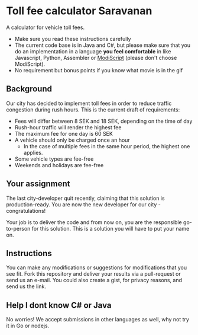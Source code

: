 # Toll fee calculator Saravanan
A calculator for vehicle toll fees.

* Make sure you read these instructions carefully
* The current code base is in Java and C#, but please make sure that you do an implementation in a language **you feel comfortable** in like Javascript, Python, Assembler or [ModiScript](https://en.wikipedia.org/wiki/ModiScript) (please don't choose ModiScript). 
* No requirement but bonus points if you know what movie is in the gif

## Background
Our city has decided to implement toll fees in order to reduce traffic congestion during rush hours.
This is the current draft of requirements:
 
* Fees will differ between 8 SEK and 18 SEK, depending on the time of day 
* Rush-hour traffic will render the highest fee
* The maximum fee for one day is 60 SEK
* A vehicle should only be charged once an hour
  * In the case of multiple fees in the same hour period, the highest one applies.
* Some vehicle types are fee-free
* Weekends and holidays are fee-free

## Your assignment
The last city-developer quit recently, claiming that this solution is production-ready. 
You are now the new developer for our city - congratulations! 

Your job is to deliver the code and from now on, you are the responsible go-to-person for this solution. This is a solution you will have to put your name on. 

## Instructions
You can make any modifications or suggestions for modifications that you see fit. Fork this repository and deliver your results via a pull-request or send us an e-mail. You could also create a gist, for privacy reasons, and send us the link.

## Help I dont know C# or Java
No worries! We accept submissions in other languages as well, why not try it in Go or nodejs.

